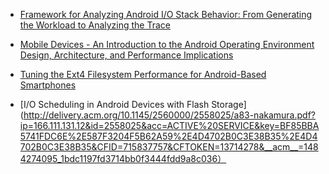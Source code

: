 - [Framework for Analyzing Android I/O Stack Behavior: From Generating the Workload to Analyzing the Trace](http://www.mdpi.com/1999-5903/5/4/591/htm)

- [Mobile Devices - An Introduction to the Android Operating Environment Design, Architecture, and Performance Implications](https://www.cmg.org/wp-content/uploads/2011/04/m_78_3.pdf)

- [Tuning the Ext4 Filesystem Performance for Android-Based Smartphones](http://link.springer.com/chapter/10.1007/978-3-642-27552-4_98)

- [I/O Scheduling in Android Devices with Flash Storage](http://delivery.acm.org/10.1145/2560000/2558025/a83-nakamura.pdf?ip=166.111.131.12&id=2558025&acc=ACTIVE%20SERVICE&key=BF85BBA5741FDC6E%2E587F3204F5B62A59%2E4D4702B0C3E38B35%2E4D4702B0C3E38B35&CFID=715837757&CFTOKEN=13714278&__acm__=1484274095_1bdc1197fd3714bb0f3444fdd9a8c036）

